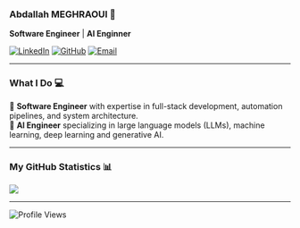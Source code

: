 ### **Abdallah MEGHRAOUI** 👋  
**Software Engineer** | **AI Enginner** 

[![LinkedIn](https://img.shields.io/badge/LinkedIn-blue?logo=linkedin&logoColor=white)](https://www.linkedin.com/in/abdallah-meghraoui/)  [![GitHub](https://img.shields.io/badge/GitHub-black?logo=github)](https://github.com/meghraoa)  [![Email](https://img.shields.io/badge/Email-abdallah.meghraoui%40ens--paris--saclay.fr-FF5733)](mailto:abdallah.meghraoui@ens-paris-saclay.fr)  

---

### **What I Do 💻**  
🔹 **Software Engineer** with expertise in full-stack development, automation pipelines, and system architecture.  
🔹 **AI Engineer** specializing in large language models (LLMs), machine learning, deep learning and generative AI.

---
  

### **My GitHub Statistics 📊**

![](https://github-readme-streak-stats.herokuapp.com/?user=meghraoa&theme=dark&hide_border=false)<br/>

---

![Profile Views](https://komarev.com/ghpvc/?username=meghraoa&color=brightgreen)
